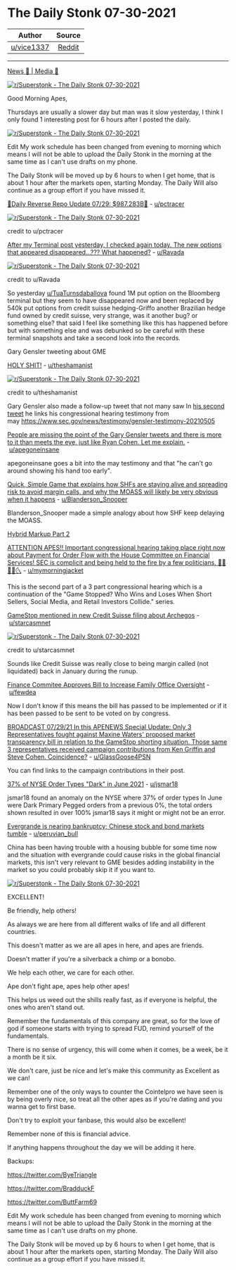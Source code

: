 The Daily Stonk 07-30-2021
==========================

| Author       | Source       | 
| :-------------: |:-------------:|
|  [u/vice1337](https://www.reddit.com/user/vice1337/) | [Reddit](https://www.reddit.com/r/Superstonk/comments/ouh4qx/the_daily_stonk_07302021/) | 

---

[News 📰 | Media 📱](https://www.reddit.com/r/Superstonk/search?q=flair_name%3A%22News%20%F0%9F%93%B0%20%7C%20Media%20%F0%9F%93%B1%22&restrict_sr=1)

[![r/Superstonk - The Daily Stonk 07-30-2021](https://preview.redd.it/4ns2wylkfbe71.png?width=1600&format=png&auto=webp&s=16148f945d81819d22ecdf268daca0844a2226db)](https://preview.redd.it/4ns2wylkfbe71.png?width=1600&format=png&auto=webp&s=16148f945d81819d22ecdf268daca0844a2226db)

Good Morning Apes,

Thursdays are usually a slower day but man was it slow yesterday, I think I only found 1 interesting post for 6 hours after I posted the daily.

[![r/Superstonk - The Daily Stonk 07-30-2021](https://preview.redd.it/bovf39hlfbe71.png?width=680&format=png&auto=webp&s=6e5c79ace12621101ce26fbb600f328b81eab31a)](https://preview.redd.it/bovf39hlfbe71.png?width=680&format=png&auto=webp&s=6e5c79ace12621101ce26fbb600f328b81eab31a)

Edit My work schedule has been changed from evening to morning which means I will not be able to upload the Daily Stonk in the morning at the same time as I can't use drafts on my phone.

The Daily Stonk will be moved up by 6 hours to when I get home, that is about 1 hour after the markets open, starting Monday. The Daily Will also continue as a group effort if you have missed it.

[🔴Daily Reverse Repo Update 07/29: $987.283B🔴](https://www.reddit.com/r/Superstonk/comments/ou1siz/daily_reverse_repo_update_0729_987283b/) - [u/pctracer](https://www.reddit.com/user/pctracer/)

[![r/Superstonk - The Daily Stonk 07-30-2021](https://preview.redd.it/i33d7ui2dbe71.png?width=700&format=png&auto=webp&s=81159c2fe511df60dd882f31e37f1e7763b58587)](https://preview.redd.it/i33d7ui2dbe71.png?width=700&format=png&auto=webp&s=81159c2fe511df60dd882f31e37f1e7763b58587)

credit to u/pctracer

[After my Terminal post yesterday, I checked again today. The new options that appeared disappeared...??? What happened?](https://www.reddit.com/r/Superstonk/comments/otxj0x/after_my_terminal_post_yesterday_i_checked_again/) - [u/Ravada](https://www.reddit.com/user/Ravada/)

[![r/Superstonk - The Daily Stonk 07-30-2021](https://preview.redd.it/w91snr0tdbe71.png?width=1918&format=png&auto=webp&s=297777b2b57d1a2d9e2b1bb990458edf7c1f5495)](https://preview.redd.it/w91snr0tdbe71.png?width=1918&format=png&auto=webp&s=297777b2b57d1a2d9e2b1bb990458edf7c1f5495)

credit to u/Ravada

So yesterday [u/TuaTurnsdaballova](https://www.reddit.com/user/TuaTurnsdaballova/) found 1M put option on the Bloomberg terminal but they seem to have disappeared now and been replaced by 540k put options from credit suisse hedging-Griffo another Brazilian hedge fund owned by credit suisse, very strange, was it another bug? or something else? that said I feel like something like this has happened before but with something else and was debunked so be careful with these terminal snapshots and take a second look into the records.

Gary Gensler tweeting about GME

[HOLY SHIT!](https://www.reddit.com/r/Superstonk/comments/ou1hdr/holy_shit/) - [u/theshamanist](https://www.reddit.com/user/theshamanist/)

[![r/Superstonk - The Daily Stonk 07-30-2021](https://preview.redd.it/4r12zzl4dbe71.png?width=640&format=png&auto=webp&s=ad8b377445fe640628f04b59eb4e2dcba495fdd0)](https://preview.redd.it/4r12zzl4dbe71.png?width=640&format=png&auto=webp&s=ad8b377445fe640628f04b59eb4e2dcba495fdd0)

credit to u/theshamanist

Gary Gensler also made a follow-up tweet that not many saw In [his second tweet](https://twitter.com/GaryGensler/status/1420791000692371458) he links his congressional hearing testimony from may <https://www.sec.gov/news/testimony/gensler-testimony-20210505>

[People are missing the point of the Gary Gensler tweets and there is more to it than meets the eye, just like Ryan Cohen. Let me explain.](https://www.reddit.com/r/Superstonk/comments/ouaxaq/people_are_missing_the_point_of_the_gary_gensler/) - [u/apegoneinsane](https://www.reddit.com/user/apegoneinsane/)

apegoneinsane goes a bit into the may testimony and that "he can't go around showing his hand too early".

[Quick, Simple Game that explains how SHFs are staying alive and spreading risk to avoid margin calls, and why the MOASS will likely be very obvious when it happens](https://www.reddit.com/r/Superstonk/comments/oty1f2/quick_simple_game_that_explains_how_shfs_are/) - [u/Blanderson_Snooper](https://www.reddit.com/user/Blanderson_Snooper/)

Blanderson_Snooper made a simple analogy about how SHF keep delaying the MOASS.

[Hybrid Markup Part 2](https://www.youtube.com/watch?v=1sljE4-Big4)

[ATTENTION APES!! Important congressional hearing taking place right now about Payment for Order Flow with the House Committee on Financial Services! SEC is complicit and being held to the fire by a few politicians. 💎🙌🦧🚀🌜](https://www.reddit.com/r/Superstonk/comments/otz89k/attention_apes_important_congressional_hearing/) - [u/mymorningjacket](https://www.reddit.com/user/mymorningjacket/)

This is the second part of a 3 part congressional hearing which is a continuation of the "Game Stopped? Who Wins and Loses When Short Sellers, Social Media, and Retail Investors Collide." series.

[GameStop mentioned in new Credit Suisse filing about Archegos](https://www.reddit.com/r/Superstonk/comments/ou879r/gamestop_mentioned_in_new_credit_suisse_filing/) - [u/starcasmnet](https://www.reddit.com/user/starcasmnet/)

[![r/Superstonk - The Daily Stonk 07-30-2021](https://preview.redd.it/v077bblmbbe71.png?width=640&format=png&auto=webp&s=98a81122ac2b5a8d51c964676cb3cb77042d970a)](https://preview.redd.it/v077bblmbbe71.png?width=640&format=png&auto=webp&s=98a81122ac2b5a8d51c964676cb3cb77042d970a)

credit to u/starcasmnet

Sounds like Credit Suisse was really close to being margin called (not liquidated) back in January during the runup.

[Finance Commitee Approves Bill to Increase Family Office Oversight](https://www.reddit.com/r/Superstonk/comments/ou9282/finance_commitee_approves_bill_to_increase_family/) - [u/fewdea](https://www.reddit.com/user/fewdea/)

Now I don't know if this means the bill has passed to be implemented or if it has been passed to be sent to be voted on by congress.

[BROADCAST 07/29/21 In this APENEWS Special Update: Only 3 Representatives fought against Maxine Waters' proposed market transparency bill in relation to the GameStop shorting situation. Those same 3 representatives received campaign contributions from Ken Griffin and Steve Cohen. Coincidence?](https://www.reddit.com/r/Superstonk/comments/oubvwm/broadcast_072921_in_this_apenews_special_update/) - [u/GlassGoose4PSN](https://www.reddit.com/user/GlassGoose4PSN/)

You can find links to the campaign contributions in their post.

[37% of NYSE Order Types "Dark" in June 2021](https://www.reddit.com/r/Superstonk/comments/otyfcq/37_of_nyse_order_types_dark_in_june_2021/) - [u/jsmar18](https://www.reddit.com/user/jsmar18/)

jsmar18 found an anomaly on the NYSE where 37% of order types In June were Dark Primary Pegged orders from a previous 0%, the total orders shown resulted in over 100% jsmar18 says it might or might not be an error.

[Evergrande is nearing bankruptcy; Chinese stock and bond markets tumble](https://www.reddit.com/r/Superstonk/comments/otz1kh/evergrande_is_nearing_bankruptcy_chinese_stock/) - [u/peruvian_bull](https://www.reddit.com/user/peruvian_bull/)

China has been having trouble with a housing bubble for some time now and the situation with evergrande could cause risks in the global financial markets, this isn't very relevant to GME besides adding instability in the market so you could probably skip it if you want to.

[![r/Superstonk - The Daily Stonk 07-30-2021](https://preview.redd.it/ph793etofbe71.png?width=554&format=png&auto=webp&s=adfe8b00aea5afab5ee4ea73ccfe5de961e1a49d)](https://preview.redd.it/ph793etofbe71.png?width=554&format=png&auto=webp&s=adfe8b00aea5afab5ee4ea73ccfe5de961e1a49d)

EXCELLENT!

Be friendly, help others!

As always we are here from all different walks of life and all different countries.

This doesn't matter as we are all apes in here, and apes are friends.

Doesn't matter if you're a silverback a chimp or a bonobo.

We help each other, we care for each other.

Ape don't fight ape, apes help other apes!

This helps us weed out the shills really fast, as if everyone is helpful, the ones who aren't stand out.

Remember the fundamentals of this company are great, so for the love of god if someone starts with trying to spread FUD, remind yourself of the fundamentals.

There is no sense of urgency, this will come when it comes, be a week, be it a month be it six.

We don't care, just be nice and let's make this community as Excellent as we can!

Remember one of the only ways to counter the Cointelpro we have seen is by being overly nice, so treat all the other apes as if you're dating and you wanna get to first base.

Don't try to exploit your fanbase, this would also be excellent!

Remember none of this is financial advice.

If anything happens throughout the day we will be adding it here.

Backups:

<https://twitter.com/ByeTriangle>

<https://twitter.com/BradduckF>

<https://twitter.com/ButtFarm69>

Edit My work schedule has been changed from evening to morning which means I will not be able to upload the Daily Stonk in the morning at the same time as I can't use drafts on my phone.

The Daily Stonk will be moved up by 6 hours to when I get home, that is about 1 hour after the markets open, starting Monday. The Daily Will also continue as a group effort if you have missed it.
